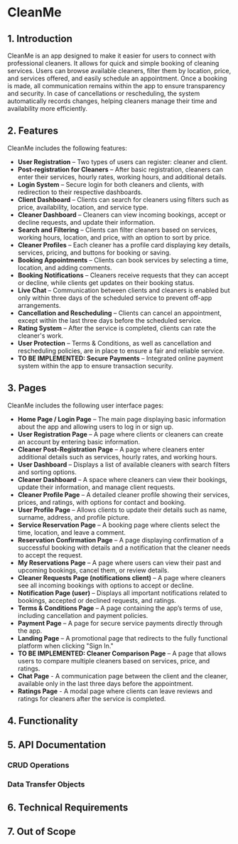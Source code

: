 # CleanMe

## 1. Introduction

CleanMe is an app designed to make it easier for users to connect with professional cleaners. It allows for quick and simple booking of cleaning services. Users can browse available cleaners, filter them by location, price, and services offered, and easily schedule an appointment. Once a booking is made, all communication remains within the app to ensure transparency and security. In case of cancellations or rescheduling, the system automatically records changes, helping cleaners manage their time and availability more efficiently.


## 2. Features

CleanMe includes the following features:

- **User Registration** – Two types of users can register: cleaner and client.
- **Post-registration for Cleaners** – After basic registration, cleaners can enter their services, hourly rates, working hours, and additional details.
- **Login System** – Secure login for both cleaners and clients, with redirection to their respective dashboards.
- **Client Dashboard** – Clients can search for cleaners using filters such as price, availability, location, and service type.
- **Cleaner Dashboard** – Cleaners can view incoming bookings, accept or decline requests, and update their information.
- **Search and Filtering** – Clients can filter cleaners based on services, working hours, location, and price, with an option to sort by price.
- **Cleaner Profiles** – Each cleaner has a profile card displaying key details, services, pricing, and buttons for booking or saving.
- **Booking Appointments** – Clients can book services by selecting a time, location, and adding comments.
- **Booking Notifications** – Cleaners receive requests that they can accept or decline, while clients get updates on their booking status.
- **Live Chat** – Communication between clients and cleaners is enabled but only within three days of the scheduled service to prevent off-app arrangements.
- **Cancellation and Rescheduling** – Clients can cancel an appointment, except within the last three days before the scheduled service.
- **Rating System** – After the service is completed, clients can rate the cleaner's work.
- **User Protection** – Terms & Conditions, as well as cancellation and rescheduling policies, are in place to ensure a fair and reliable service.
- **TO BE IMPLEMENTED: Secure Payments** – Integrated online payment system within the app to ensure transaction security.


## 3. Pages

CleanMe includes the following user interface pages:

- **Home Page / Login Page** – The main page displaying basic information about the app and allowing users to log in or sign up.
- **User Registration Page** – A page where clients or cleaners can create an account by entering basic information.
- **Cleaner Post-Registration Page** – A page where cleaners enter additional details such as services, hourly rates, and working hours.
- **User Dashboard** – Displays a list of available cleaners with search filters and sorting options.
- **Cleaner Dashboard** – A space where cleaners can view their bookings, update their information, and manage client requests.
- **Cleaner Profile Page** – A detailed cleaner profile showing their services, prices, and ratings, with options for contact and booking.
- **User Profile Page** – Allows clients to update their details such as name, surname, address, and profile picture.
- **Service Reservation Page** – A booking page where clients select the time, location, and leave a comment.
- **Reservation Confirmation Page** – A page displaying confirmation of a successful booking with details and a notification that the cleaner needs to accept the request.
- **My Reservations Page** – A page where users can view their past and upcoming bookings, cancel them, or review details.
- **Cleaner Requests Page (notifications client)** – A page where cleaners see all incoming bookings with options to accept or decline.
- **Notification Page (user)** – Displays all important notifications related to bookings, accepted or declined requests, and ratings.
- **Terms & Conditions Page** – A page containing the app’s terms of use, including cancellation and payment policies.
- **Payment Page** – A page for secure service payments directly through the app.
- **Landing Page** – A promotional page that redirects to the fully functional platform when clicking "Sign In."
- **TO BE IMPLEMENTED: Cleaner Comparison Page** – A page that allows users to compare multiple cleaners based on services, price, and ratings.
- **Chat Page** - A communication page between the client and the cleaner, available only in the last three days before the appointment.
- **Ratings Page** - A modal page where clients can leave reviews and ratings for cleaners after the service is completed.

## 4. Functionality


## 5. API Documentation
### CRUD Operations

### Data Transfer Objects


## 6. Technical Requirements


## 7. Out of Scope
